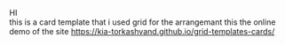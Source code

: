 HI   
    this is a card template that i used grid for the arrangemant
        this the online demo of the site
             https://kia-torkashvand.github.io/grid-templates-cards/
